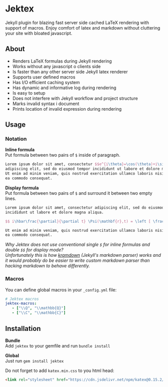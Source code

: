 # Jektex
Jekyll plugin for blazing fast server side cached LaTeX rendering with support of macros.
Enjoy comfort of latex and markdown without cluttering your site with bloated javascript.

## About
- Renders LaTeX formulas during Jekyll rendering
- Works without any javascript o clients side
- Is faster than any other server side Jekyll latex renderer
- Supports user defined macros
- Has I/O efficient caching system
- Has dynamic and informative log during rendering
- Is easy to setup
- Does not interfere with Jekyll workflow and project structure
- Marks invalid syntax i document
- Prints location of invalid expression during rendering

## Usage

### Notation
**Inline formula**  
Put formula between two pairs of `$` inside of paragraph.

```latex
Lorem ipsum dolor sit amet, consectetur $$e^{i\theta}=\cos(\theta)+i\sin(\theta)$$
adipiscing elit, sed do eiusmod tempor incididunt ut labore et dolore magna aliqua.
Ut enim ad minim veniam, quis nostrud exercitation ullamco laboris nisi ut aliquip ex
ea commodo consequat. 
```

**Display formula**  
Put formula between two pairs of `$` and surround it between two empty lines.
```latex
Lorem ipsum dolor sit amet, consectetur adipiscing elit, sed do eiusmod tempor 
incididunt ut labore et dolore magna aliqua.

$$ i\hbar\frac{\partial}{\partial t} \Psi(\mathbf{r},t) = \left [ \frac{-\hbar^2}{2\mu}\nabla^2 + V(\mathbf{r},t)\right ] \Psi(\mathbf{r},t) $$

Ut enim ad minim veniam, quis nostrud exercitation ullamco laboris nisi ut aliquip ex
ea commodo consequat.
```

_Why Jektex does not use conventional single `$` for inline formulas and double `$$` for
display mode?  
Unfortunately this is how [kramdown](https://kramdown.gettalong.org/) 
(Jekyll's markdown parser) works and it would probably do be easier to write custom 
markdown parser than hacking markdown to behave differently._

### Macros
You can define global macros in your `_config.yml` file:
```yaml
# Jektex macros
jektex-macros:
   - ["\\Q", "\\mathbb{Q}"]
   - ["\\C", "\\mathbb{C}"]
```

## Installation
**Bundle**  
Add `jektex` to your gemfile and run `bundle install`

**Global**  
Just run `gem install jektex`

Do not forget to add `katex.min.css` to you html head:
```html
<link rel="stylesheet" href="https://cdn.jsdelivr.net/npm/katex@0.15.2/dist/katex.min.css" integrity="sha384-MlJdn/WNKDGXveldHDdyRP1R4CTHr3FeuDNfhsLPYrq2t0UBkUdK2jyTnXPEK1NQ" crossorigin="anonymous">
```

